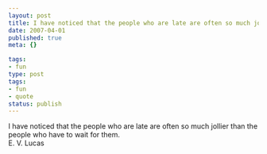 ```yaml
---
layout: post
title: I have noticed that the people who are late are often so much jollier than the people who have to wait for them.
date: 2007-04-01
published: true
meta: {}

tags:
- fun
type: post
tags:
- fun
- quote
status: publish
---
```

I have noticed that the people who are late are often so much jollier than the people who have to wait for them.<br />E. V. Lucas
